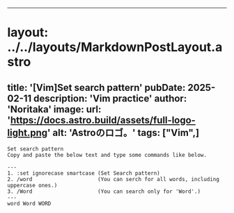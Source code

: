 
---
# layout: ../../layouts/MarkdownPostLayout.astro
title: '[Vim]Set search pattern'
pubDate: 2025-02-11
description: 'Vim practice'
author: 'Noritaka'
image:
    url: 'https://docs.astro.build/assets/full-logo-light.png'
    alt: 'Astroのロゴ。'
tags: ["Vim",]
---


```
Set search pattern
Copy and paste the below text and type some commands like below.

---
1. :set ignorecase smartcase (Set Search pattern)
2. /word                     (You can serch for all words, including uppercase ones.)
3. /Word                     (You can search only for 'Word'.)
---
word Word WORD
```
